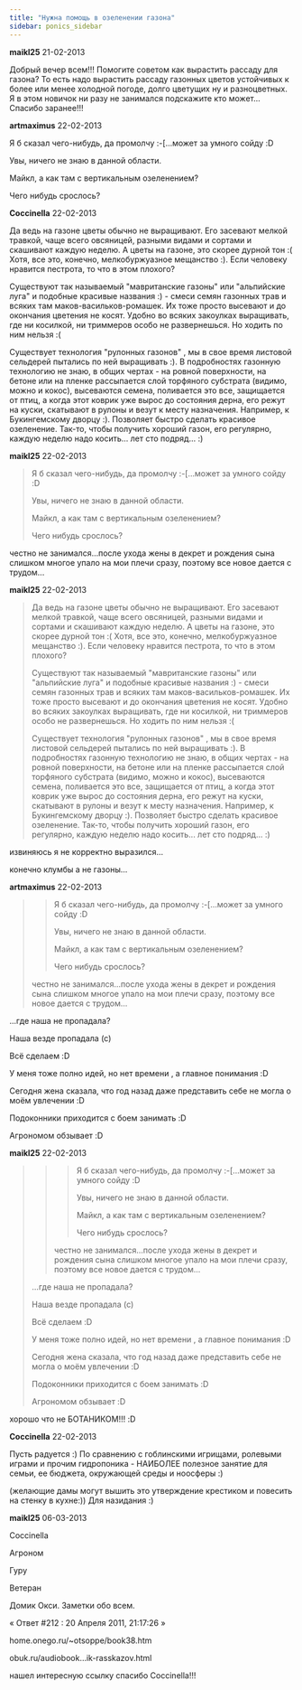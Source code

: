 ```yaml
---
title: "Нужна помощь в озеленении газона"
sidebar: ponics_sidebar
---
```


**maikl25** 21-02-2013

Добрый вечер всем!!! Помогите советом как вырастить рассаду для газона? То есть надо вырастить рассаду газонных цветов устойчивых к более или менее холодной погоде, долго цветущих ну и разноцветных. Я в этом новичок ни разу не занимался подскажите кто может... Спасибо заранее!!!


**artmaximus** 22-02-2013

Я б сказал чего-нибудь, да промолчу :-[...может за умного сойду :D

Увы, ничего не знаю в данной области.

Майкл, а как там с вертикальным озеленением? 

Чего нибудь срослось?


**Coccinella** 22-02-2013

Да ведь на газоне цветы обычно не выращивают. Его засевают мелкой травкой, чаще всего овсяницей, разными видами и сортами и скашивают каждую неделю. А цветы на газоне, это скорее дурной тон :( Хотя, все это, конечно, мелкобуржуазное мещанство :). Если человеку нравится пестрота, то что в этом плохого? 

Существуют так называемый "мавританские газоны" или "альпийские луга" и подобные красивые названия :) - смеси семян газонных трав и всяких там маков-васильков-ромашек. Их тоже просто высевают и до окончания цветения не косят. Удобно во всяких закоулках выращивать, где ни косилкой, ни триммеров особо не развернешься. Но ходить по ним нельзя :(

Существует технология "рулонных газонов" , мы в свое время листовой сельдерей пытались по ней выращивать :). В подробностях газонную технологию не знаю, в общих чертах - на ровной поверхности, на бетоне или на пленке рассыпается слой торфяного субстрата (видимо, можно и кокос), высеваются семена, поливается это все, защищается от птиц, а когда этот коврик уже вырос до состояния дерна, его режут на куски, скатывают в рулоны и везут к месту назначения. Например, к Букингемскому дворцу :). Позволяет быстро сделать красивое озеленение. Так-то, чтобы получить хороший газон, его регулярно, каждую неделю надо косить... лет сто подряд... :)


**maikl25** 22-02-2013

> Я б сказал чего-нибудь, да промолчу :-[...может за умного сойду :D
> 
> Увы, ничего не знаю в данной области.
> 
> Майкл, а как там с вертикальным озеленением? 
> 
> Чего нибудь срослось?

честно не занимался...после ухода жены в декрет и рождения сына слишком многое упало на мои плечи сразу, поэтому все новое дается с трудом...


**maikl25** 22-02-2013

> Да ведь на газоне цветы обычно не выращивают. Его засевают мелкой травкой, чаще всего овсяницей, разными видами и сортами и скашивают каждую неделю. А цветы на газоне, это скорее дурной тон :( Хотя, все это, конечно, мелкобуржуазное мещанство :). Если человеку нравится пестрота, то что в этом плохого? 
> 
> Существуют так называемый "мавританские газоны" или "альпийские луга" и подобные красивые названия :) - смеси семян газонных трав и всяких там маков-васильков-ромашек. Их тоже просто высевают и до окончания цветения не косят. Удобно во всяких закоулках выращивать, где ни косилкой, ни триммеров особо не развернешься. Но ходить по ним нельзя :(
> 
> Существует технология "рулонных газонов" , мы в свое время листовой сельдерей пытались по ней выращивать :). В подробностях газонную технологию не знаю, в общих чертах - на ровной поверхности, на бетоне или на пленке рассыпается слой торфяного субстрата (видимо, можно и кокос), высеваются семена, поливается это все, защищается от птиц, а когда этот коврик уже вырос до состояния дерна, его режут на куски, скатывают в рулоны и везут к месту назначения. Например, к Букингемскому дворцу :). Позволяет быстро сделать красивое озеленение. Так-то, чтобы получить хороший газон, его регулярно, каждую неделю надо косить... лет сто подряд... :)

извиняюсь я не корректно выразился...

конечно клумбы а не газоны...


**artmaximus** 22-02-2013

> > Я б сказал чего-нибудь, да промолчу :-[...может за умного сойду :D
> > 
> > Увы, ничего не знаю в данной области.
> > 
> > Майкл, а как там с вертикальным озеленением? 
> > 
> > Чего нибудь срослось?
> 
> 
> 
> честно не занимался...после ухода жены в декрет и рождения сына слишком многое упало на мои плечи сразу, поэтому все новое дается с трудом...

...где наша не пропадала?

Наша везде пропадала (с)

Всё сделаем :D

У меня тоже полно идей, но нет времени , а главное понимания :D

Сегодня жена сказала, что год назад даже представить себе не могла о моём увлечении :D

Подоконники приходится с боем занимать :D

Агрономом обзывает :D


**maikl25** 22-02-2013

> > > Я б сказал чего-нибудь, да промолчу :-[...может за умного сойду :D
> > > 
> > > Увы, ничего не знаю в данной области.
> > > 
> > > Майкл, а как там с вертикальным озеленением? 
> > > 
> > > Чего нибудь срослось?
> > 
> > 
> > 
> > честно не занимался...после ухода жены в декрет и рождения сына слишком многое упало на мои плечи сразу, поэтому все новое дается с трудом...
> 
> 
> 
> ...где наша не пропадала?
> 
> Наша везде пропадала (с)
> 
> Всё сделаем :D
> 
> У меня тоже полно идей, но нет времени , а главное понимания :D
> 
> Сегодня жена сказала, что год назад даже представить себе не могла о моём увлечении :D
> 
> Подоконники приходится с боем занимать :D
> 
> Агрономом обзывает :D

хорошо что не БОТАНИКОМ!!! :D


**Coccinella** 22-02-2013

Пусть радуется :) По сравнению с гоблинскими игрищами, ролевыми играми и прочим гидропоника - НАИБОЛЕЕ полезное занятие для семьи, ее бюджета, окружающей среды и ноосферы :)

(желающие дамы могут вышить это утверждение крестиком и повесить на стенку в кухне:)) Для назидания :)


**maikl25** 06-03-2013

 Coccinella

Агроном

Гуру

Ветеран

Домик Окси. Заметки обо всем.

« Ответ #212 : 20 Апреля 2011, 21:17:26 »

home.onego.ru/~otsoppe/book38.htm

obuk.ru/audiobook...ik-rasskazov.html

нашел интересную ссылку спасибо Coccinella!!!


